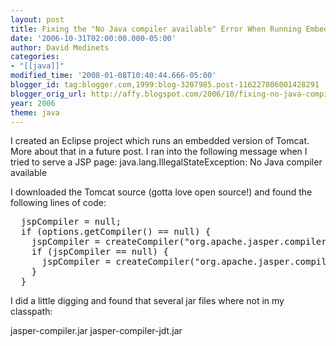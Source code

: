 ```yaml
---
layout: post
title: Fixing the "No Java compiler available" Error When Running Embedded Tomcat
date: '2006-10-31T02:00:00.000-05:00'
author: David Medinets
categories:
- "[[java]]"
modified_time: '2008-01-08T10:40:44.666-05:00'
blogger_id: tag:blogger.com,1999:blog-3207985.post-116227806001428291
blogger_orig_url: http://affy.blogspot.com/2006/10/fixing-no-java-compiler-available.md
year: 2006
theme: java
---
```


I created an Eclipse project which runs an embedded version of Tomcat. More about that in a future post. I ran into the
following message when I tried to serve a JSP page:
java.lang.IllegalStateException: No Java compiler available


I downloaded the Tomcat source (gotta love open source!) and found the following lines of code:

<pre>
  jspCompiler = null;
  if (options.getCompiler() == null) {
    jspCompiler = createCompiler("org.apache.jasper.compiler.JDTCompiler");
    if (jspCompiler == null) {
      jspCompiler = createCompiler("org.apache.jasper.compiler.AntCompiler");
    }
  }
</pre>

I did a little digging and found that several jar files where not in my classpath:

jasper-compiler.jar
jasper-compiler-jdt.jar